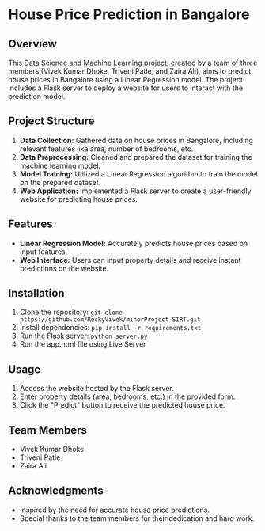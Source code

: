 # House Price Prediction in Bangalore

## Overview
This Data Science and Machine Learning project, created by a team of three members (Vivek Kumar Dhoke, Triveni Patle, and Zaira Ali), aims to predict house prices in Bangalore using a Linear Regression model. The project includes a Flask server to deploy a website for users to interact with the prediction model.

## Project Structure
1. **Data Collection:** Gathered data on house prices in Bangalore, including relevant features like area, number of bedrooms, etc.
2. **Data Preprocessing:** Cleaned and prepared the dataset for training the machine learning model.
3. **Model Training:** Utilized a Linear Regression algorithm to train the model on the prepared dataset.
4. **Web Application:** Implemented a Flask server to create a user-friendly website for predicting house prices.

## Features
- **Linear Regression Model:** Accurately predicts house prices based on input features.
- **Web Interface:** Users can input property details and receive instant predictions on the website.

## Installation
1. Clone the repository: `git clone https://github.com/ReckyVivek/minorProject-SIRT.git`
2. Install dependencies: `pip install -r requirements.txt`
3. Run the Flask server: `python server.py`
4. Run the app.html file using Live Server

## Usage
1. Access the website hosted by the Flask server.
2. Enter property details (area, bedrooms, etc.) in the provided form.
3. Click the "Predict" button to receive the predicted house price.

## Team Members
- Vivek Kumar Dhoke
- Triveni Patle
- Zaira Ali

## Acknowledgments
- Inspired by the need for accurate house price predictions.
- Special thanks to the team members for their dedication and hard work.

